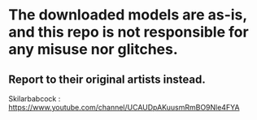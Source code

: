 # The downloaded models are as-is, and this repo is not responsible for any misuse nor glitches.

Report to their original artists instead.
-------------------------------------------------------------------------------------------------
Skilarbabcock : https://www.youtube.com/channel/UCAUDpAKuusmRmBO9Nle4FYA
